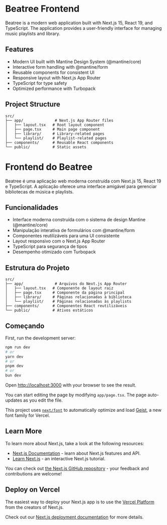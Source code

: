 # Beatree Frontend

Beatree is a modern web application built with Next.js 15, React 19, and TypeScript. The application provides a user-friendly interface for managing music playlists and library.

## Features

- Modern UI built with Mantine Design System (@mantine/core)
- Interactive form handling with @mantine/form
- Reusable components for consistent UI
- Responsive layout with Next.js App Router
- TypeScript for type safety
- Optimized performance with Turbopack

## Project Structure

```
src/
├── app/              # Next.js App Router files
│   ├── layout.tsx   # Root layout component
│   ├── page.tsx     # Main page component
│   ├── library/     # Library-related pages
│   └── playlist/    # Playlist-related pages
├── components/      # Reusable React components
└── public/          # Static assets
```

# Frontend do Beatree

Beatree é uma aplicação web moderna construída com Next.js 15, React 19 e TypeScript. A aplicação oferece uma interface amigável para gerenciar bibliotecas de música e playlists.

## Funcionalidades

- Interface moderna construída com o sistema de design Mantine (@mantine/core)
- Manipulação interativa de formulários com @mantine/form
- Componentes reutilizáveis para uma UI consistente
- Layout responsivo com o Next.js App Router
- TypeScript para segurança de tipos
- Desempenho otimizado com Turbopack

## Estrutura do Projeto

```
src/
├── app/              # Arquivos do Next.js App Router
│   ├── layout.tsx   # Componente de layout raiz
│   ├── page.tsx     # Componente da página principal
│   ├── library/     # Páginas relacionadas à biblioteca
│   └── playlist/    # Páginas relacionadas às playlists
├── components/      # Componentes React reutilizáveis
└── public/          # Ativos estáticos
```

## Começando

First, run the development server:

```bash
npm run dev
# or
yarn dev
# or
pnpm dev
# or
bun dev
```

Open [http://localhost:3000](http://localhost:3000) with your browser to see the result.

You can start editing the page by modifying `app/page.tsx`. The page auto-updates as you edit the file.

This project uses [`next/font`](https://nextjs.org/docs/app/building-your-application/optimizing/fonts) to automatically optimize and load [Geist](https://vercel.com/font), a new font family for Vercel.

## Learn More

To learn more about Next.js, take a look at the following resources:

- [Next.js Documentation](https://nextjs.org/docs) - learn about Next.js features and API.
- [Learn Next.js](https://nextjs.org/learn) - an interactive Next.js tutorial.

You can check out [the Next.js GitHub repository](https://github.com/vercel/next.js) - your feedback and contributions are welcome!

## Deploy on Vercel

The easiest way to deploy your Next.js app is to use the [Vercel Platform](https://vercel.com/new?utm_medium=default-template&filter=next.js&utm_source=create-next-app&utm_campaign=create-next-app-readme) from the creators of Next.js.

Check out our [Next.js deployment documentation](https://nextjs.org/docs/app/building-your-application/deploying) for more details.
